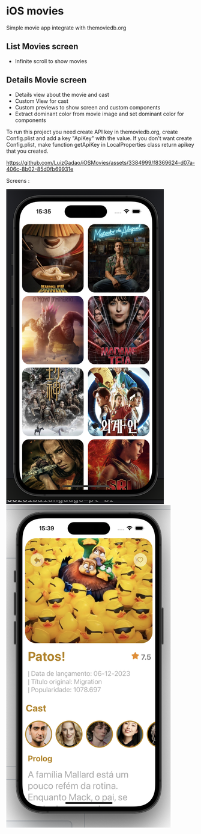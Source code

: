 # iOS movies

Simple movie app integrate with themoviedb.org

## List Movies screen
- Infinite scroll to show movies

## Details Movie screen
- Details view about the movie and cast
- Custom View for cast
- Custom previews to show screen and custom components
- Extract dominant color from movie image and set dominant color
for components

To run this project you need create API key in themoviedb.org, create Config.plist and add a key "ApiKey" with the value.
If you don't want create Config.plist, make function getApiKey in LocalProperties class return apikey that you created.

https://github.com/LuizGadao/iOSMovies/assets/3384999/f8369624-d07a-406c-8b02-85d0fb69931e

Screens :

![list movies](https://github.com/LuizGadao/iOSMovies/blob/develop/files/mov_img_2.png?raw=true)
![details movi](https://github.com/LuizGadao/iOSMovies/blob/develop/files/mov_img_1.png?raw=true)

